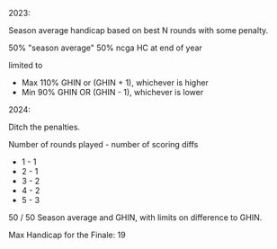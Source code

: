 2023:

Season average handicap based on best N rounds with some penalty.

50% "season average"
50% ncga HC at end of year

limited to
* Max 110% GHIN or (GHIN + 1), whichever is higher
* Min 90% GHIN OR (GHIN - 1), whichever is lower


2024:

Ditch the penalties.

Number of rounds played - number of scoring diffs
* 1 - 1
* 2 - 1
* 3 - 2
* 4 - 2
* 5 - 3

50 / 50 Season average and GHIN, with limits on difference to GHIN.

Max Handicap for the Finale: 19